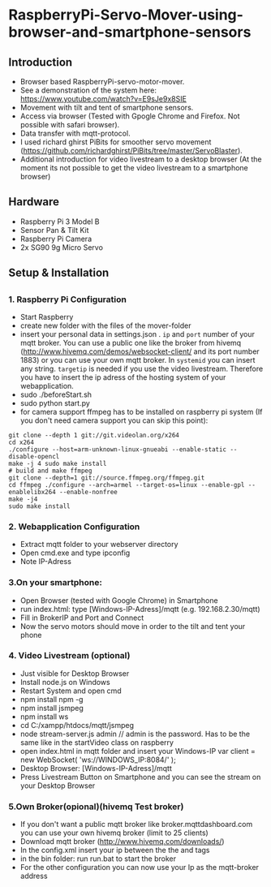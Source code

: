<h1> RaspberryPi-Servo-Mover-using-browser-and-smartphone-sensors</h1>

<h2> Introduction </h2>

- Browser based RaspberryPi-servo-motor-mover. 
- See a demonstration of the system here: https://www.youtube.com/watch?v=E9sJe9x8SIE
- Movement with tilt and tent of smartphone sensors. 
- Access via browser (Tested with Gpogle Chrome and Firefox. Not possible with safari browser). 
- Data transfer with mqtt-protocol. 
- I used richard ghirst PiBits for smoother servo movement (https://github.com/richardghirst/PiBits/tree/master/ServoBlaster).
- Additional introduction for video livestream to a desktop browser (At the moment its not possible to get the video livestream to a smartphone browser)

<h2> Hardware </h2>

- Raspberry Pi 3 Model B
- Sensor Pan & Tilt Kit
- Raspberry Pi Camera
- 2x SG90 9g Micro Servo

<h2>Setup & Installation<h2>

<h3>1. Raspberry Pi Configuration</h3>

- Start Raspberry
- create new folder with the files of the mover-folder
- insert your personal data in settings.json . ```ip``` and ```port``` number of your mqtt broker. You can use a public one like the broker from hivemq (http://www.hivemq.com/demos/websocket-client/ and its port number 1883)  or you can use your own mqtt broker. In ```systemid``` you can insert any string. ```targetip``` is needed if you use the video livestream. Therefore you have to insert the ip adress of the hosting system of your webapplication.
- sudo ./beforeStart.sh
- sudo python start.py
- for camera support ffmpeg has to be installed on raspberry pi system (If you don't need camera support you can skip this point):

```# build and install x264
git clone --depth 1 git://git.videolan.org/x264
cd x264
./configure --host=arm-unknown-linux-gnueabi --enable-static --disable-opencl 
make -j 4 sudo make install   
# build and make ffmpeg 
git clone --depth=1 git://source.ffmpeg.org/ffmpeg.git 
cd ffmpeg ./configure --arch=armel --target-os=linux --enable-gpl --enablelibx264 --enable-nonfree 
make -j4 
sudo make install
```

<h3> 2. Webapplication Configuration </h3>

- Extract mqtt folder to your webserver directory
- Open cmd.exe and type ipconfig
- Note IP-Adress

<h3> 3.On your smartphone: </h3>

- Open Browser (tested with Google Chrome) in Smartphone
- run index.html: type [Windows-IP-Adress]/mqtt (e.g. 192.168.2.30/mqtt)
- Fill in BrokerIP and Port and Connect
- Now the servo motors should move in order to the tilt and tent your phone

<h3> 4. Video Livestream (optional)</h3>

- Just visible for Desktop Browser
- Install node.js on Windows
- Restart System and open cmd
- npm install npm -g
- npm install jsmpeg
- npm install ws
- cd C:/xampp/htdocs/mqtt/jsmpeg
- node stream-server.js admin    // admin is the password. Has to be the same like in the startVideo class on raspberry
- open index.html in mqtt folder and insert your Windows-IP
  var client = new WebSocket( 'ws://WINDOWS_IP:8084/' ); 
- Desktop Browser: [Windows-IP-Adress]/mqtt
- Press Livestream Button on Smartphone and you can see the stream 
  on your Desktop Browser

<h3>5.Own Broker(opional)(hivemq Test broker)</h3>

- If you don't want a public mqtt broker like broker.mqttdashboard.com you can use your own hivemq broker (limit to 25 clients)
- Download mqtt broker (http://www.hivemq.com/downloads/)
- In the config.xml insert your ip between the the <tcp-listener> and <websocket-listener> tags
- in the bin folder: run run.bat to start the broker
- For the other configuration you can now use your Ip as the mqtt-broker address

